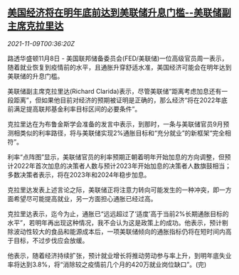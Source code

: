 <!--1636419662000-->
[美国经济将在明年底前达到美联储升息门槛--美联储副主席克拉里达](https://cn.reuters.com/article/fed-usa-economy-threshold-rate-hike-1108-idCNKBS2HU021)
------

<div><i>2021-11-09T00:36:20Z</i></div><p>路透华盛顿11月8日 - 美国联邦储备委员会(FED/美联储)一位高级官员周一表示，随着就业恢复到疫情前的水平，且通胀升穿舒适水准，美国经济可能会在明年达到美联储的升息门槛。</p><p>美联储副主席克拉里达(Richard Clarida)表示，尽管美联储“距离考虑加息还有一段距离”，但如果他目前对经济的预期被证明是正确的，那么经济“将在2022年底前满足提高联邦基金利率目标区间的必要条件”。</p><p>克拉里达在为布鲁金斯学会准备的发言中表示，到那时，一条与美联储官员9月预测相类似的利率路径，将与美联储实现2%通胀目标和“充分就业”的新框架“完全相符”。</p><p>利率“点阵图”显示，美联储官员的利率预期正朝着明年开始加息的方向调整，但预计2022年首次加息的决策者人数与预计2023年开始加息的决策者人数旗鼓相当；多数决策者表示，将在2023年和2024年稳步加息。</p><p>克拉里达发表上述言论之际，美联储正将注意力转向可能发生的一种冲突，即一方面希望尽可能提高就业，另一方面担心通胀已经过高。</p><p>克拉里达表示，迄今为止，通胀已“远远超过了‘适度’高于当前2%长期通胀目标的水平”，若明年再出现这种情况，我不会认为这是政策上的成功。他表示，预计剔除波动性较大的食品和能源成本后，一项美联储倾向的通胀指标仍将在短时间内高于目标，不过步伐应会放缓。</p><p>他表示，随着经济持续扩张，预计就业增长将推动劳动参与率上升，到明年底失业率将达到3.8%，将“消除较之疫情前几个月的420万就业岗位缺口”。(完)</p>
